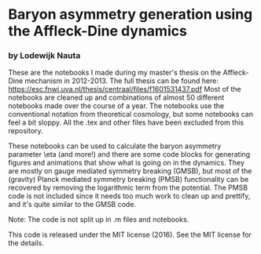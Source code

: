 # Baryon asymmetry generation using the Affleck-Dine dynamics 
### by Lodewijk Nauta

These are the notebooks I made during my master's thesis on the Affleck-Dine mechanism in 2012-2013. The full thesis can be found here: https://esc.fnwi.uva.nl/thesis/centraal/files/f1601531437.pdf
Most of the notebooks are cleaned up and combinations of almost 50 different notebooks made over the course of a year.
The notebooks use the conventional notation from theoretical cosmology, but some notebooks can feel a bit sloppy. All the .tex and other files have been excluded from this repository.

These notebooks can be used to calculate the baryon asymmetry parameter \eta (and more!) and there are some code blocks for generating figures and animations that show what is going on in the dynamics.
They are mostly on gauge mediated symmetry breaking (GMSB), but most of the (gravity) Planck mediated symmetry breaking (PMSB) functionality  can be recovered by removing the logarithmic term from the potential.
The PMSB code is not included since it needs too much work to clean up and prettify, and it's quite similar to the GMSB code.

Note: The code is not split up in .m files and notebooks.

This code is released under the MIT license (2016). See the MIT license for the details.
